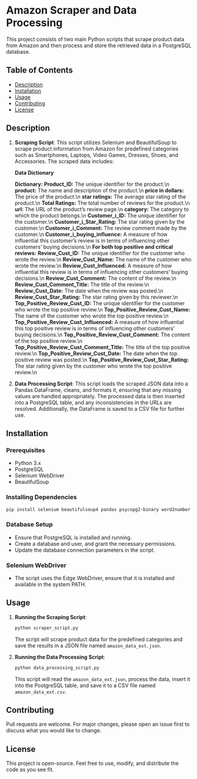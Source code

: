 # Amazon Scraper and Data Processing

This project consists of two main Python scripts that scrape product data from Amazon and then process and store the retrieved data in a PostgreSQL database.

## Table of Contents
- [Description](#description)
- [Installation](#installation)
- [Usage](#usage)
- [Contributing](#contributing)
- [License](#license)

## Description

1. **Scraping Script**: This script utilizes Selenium and BeautifulSoup to scrape product information from Amazon for predefined categories such as Smartphones, Laptops, Video Games, Dresses, Shoes, and Accessories. The scraped data includes:

   **Data Dictionary**

      **Dictionary:**
      **Product_ID:** The unique identifier for the product.\n
      **product:** The name and description of the product.\n
      **price in dollars:** The price of the product.\n
      **star ratings:** The average star rating of the product.\n
      **Total Ratings:** The total number of reviews for the product.\n
      **url:** The URL of the product’s review page.\n
      **category:** The category to which the product belongs.\n
      **Customer_i_ID:** The unique identifier for the customer.\n
      **Customer_i_Star_Rating:** The star rating given by the customer.\n
      **Customer_i_Comment:** The review comment made by the customer.\n
      **Customer_i_buying_influence:** A measure of how influential this customer’s review is in terms of influencing other customers’ buying decisions.\n
      **For both top positive and critical reviews:**
      **Review_Cust_ID:** The unique identifier for the customer who wrote the review.\n
      **Review_Cust_Name:** The name of the customer who wrote the review.\n
      **Review_Cust_Influenced:** A measure of how influential this review is in terms of influencing other customers’ buying decisions.\n
      **Review_Cust_Comment:** The content of the review.\n
      **Review_Cust_Comment_Title:** The title of the review.\n
      **Review_Cust_Date:** The date when the review was posted.\n
      **Review_Cust_Star_Rating:** The star rating given by this reviewer.\n
      **Top_Positive_Review_Cust_ID:** The unique identifier for the customer who wrote the top positive review.\n
      **Top_Positive_Review_Cust_Name:** The name of the customer who wrote the top positive review.\n
      **Top_Positive_Review_Cust_Influenced:** A measure of how influential this top positive review is in terms of influencing other customers' buying decisions.\n
      **Top_Positive_Review_Cust_Comment:** The content of the top positive review.\n
      **Top_Positive_Review_Cust_Comment_Title:** The title of the top positive review.\n
      **Top_Positive_Review_Cust_Date:** The date when the top positive review was posted.\n
      **Top_Positive_Review_Cust_Star_Rating:** The star rating given by the customer who wrote the top positive review.\n



2. **Data Processing Script**: This script loads the scraped JSON data into a Pandas DataFrame, cleans, and formats it, ensuring that any missing values are handled appropriately. The processed data is then inserted into a PostgreSQL table, and any inconsistencies in the URLs are resolved. Additionally, the DataFrame is saved to a CSV file for further use.

## Installation

### Prerequisites
- Python 3.x
- PostgreSQL
- Selenium WebDriver
- BeautifulSoup

### Installing Dependencies
```sh
pip install selenium beautifulsoup4 pandas psycopg2-binary word2number webdriver-manager
```

### Database Setup
- Ensure that PostgreSQL is installed and running.
- Create a database and user, and grant the necessary permissions.
- Update the database connection parameters in the script.

### Selenium WebDriver
- The script uses the Edge WebDriver, ensure that it is installed and available in the system PATH.

## Usage

1. **Running the Scraping Script**: 
   ```sh
   python scraper_script.py
   ```
   The script will scrape product data for the predefined categories and save the results in a JSON file named `amazon_data_ext.json`.

2. **Running the Data Processing Script**: 
   ```sh
   python data_processing_script.py
   ```
   This script will read the `amazon_data_ext.json`, process the data, insert it into the PostgreSQL table, and save it to a CSV file named `amazon_data_ext.csv`.

## Contributing

Pull requests are welcome. For major changes, please open an issue first to discuss what you would like to change.

## License

This project is open-source. Feel free to use, modify, and distribute the code as you see fit.